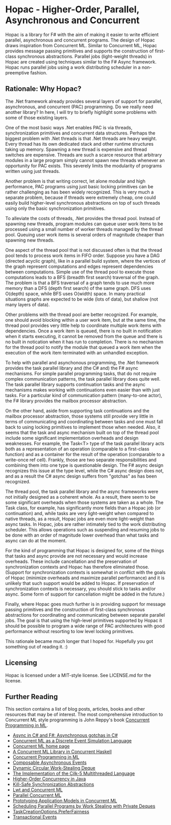 Hopac - Higher-Order, Parallel, Asynchronous and Concurrent
===========================================================

Hopac is a library for F# with the aim of making it easier to write efficient
parallel, asynchronous and concurrent programs.  The design of Hopac draws
inspiration from Concurrent ML.  Similar to Concurrent ML, Hopac provides
message passing primitives and supports the construction of first-class
synchronous abstractions.  Parallel jobs (light-weight threads) in Hopac are
created using techniques similar to the F# Async framework.  Hopac runs
parallel jobs using a work distributing scheduler in a non-preemptive fashion.

Rationale: Why Hopac?
---------------------

The .Net framework already provides several layers of support for parallel,
asynchronous, and concurrent (PAC) programming.  Do we really need another
library?  In here, I will try to briefly highlight some problems with some of
those existing layers.

One of the most basic ways .Net enables PAC is via threads, synchronization
primitives and concurrent data structures.  Perhaps the biggest problem with
.Net threads is that .Net threads are heavy weight.  Every thread has its own
dedicated stack and other runtime structures taking up memory.  Spawning a new
thread is expensive and thread switches are expensive.  Threads are such a
scarce resource that arbitrary modules in a large program simply cannot spawn
new threads whenever an opportunity for PAC exists.  This severely limits the
modularity of programs written using just threads.

Another problem is that writing correct, let alone modular and high
performance, PAC programs using just basic locking primitives can be rather
challenging as has been widely recognized.  This is very much a separate
problem, because if threads were extremely cheap, one could easily build
higher-level synchronous abstractions on top of such threads using only the
basic synchronization primitives.

To alleviate the costs of threads, .Net provides the thread pool.  Instead of
spawning new threads, program modules can queue user work items to be processed
using a small number of worker threads managed by the thread pool.  Queuing
user work items is several orders of magnitude cheaper than spawning new
threads.

One aspect of the thread pool that is not discussed often is that the thread
pool tends to process work items in FIFO order.  Suppose you have a DAG
(directed acyclic graph), like in a parallel build system, where the vertices
of the graph represent computations and edges represent dependencies between
computations.  Simple use of the thread pool to execute those computations
leads to a BFS (breadth first search) traversal of the graph.  The problem is
that a BFS traversal of a graph tends to use much more memory than a DFS
(depth first search) of the same graph.  DFS uses O(depth) space, while BFS
uses O(width) space.  In many practical situations graphs are expected to be
wide (lots of data), but shallow (not many layers of data).

Other problems with the thread pool are better recognized.  For example, one
should avoid blocking within a user work item, but at the same time, the thread
pool provides very little help to coordinate multiple work items with
dependencies.  Once a work item is queued, there is no built in notification
when it starts executing, it cannot be removed from the queue and there is no
built in notication when it has run to completion.  There is no mechanism for
the thread pool to notify the module that queued a work item when the execution
of the work item terminated with an unhandled exception.

To help with parallel and asynchonous programming, the .Net framework provides
the task parallel library and (the C# and) the F# async mechanisms.  For simple
parallel programming tasks, that do not require complex communication patterns,
the task parallel library does quite well.  The task parallel library supports
continuation tasks and the async mechanisms makes working with continuations
even easier than with just tasks.  For a particular kind of communication
pattern (many-to-one actor), the F# library provides the mailbox processor
abstraction.

On the other hand, aside from supporting task continuations and the mailbox
processor abstraction, those systems still provide very little in terms of
communicating and coordinating between tasks and one must fall back to using
locking primitives to implement those when needed.  Also, it seems that the
task and async mechanism built on top of the thread pool include some
significant implementation overheads and design weaknesses.  For example, the
Task&lt;T&gt; type of the task parallel library acts both as a representation
of an operation (comparable to a first-class function) and as a container for
the result of the operation (comparable to a write-once ref cell).  Frankly,
those are two separate responsibilities and combining them into one type is
questionable design.  The F# async design recognizes this issue at the type
level, while the C# async design does not, and as a result the C# async design
suffers from "gotchas" as has been recognized.

The thread pool, the task parallel library and the async frameworks were not
initially designed as a coherent whole.  As a result, there seem to be some
significant overheads when those systems are taken as a whole.  The Task
class, for example, has significantly more fields than a Hopac job (or
continuation) and, while tasks are very light-weight when compared to native
threads, as a result, Hopac jobs are even more light-weight than async tasks.
In Hopac, jobs are rather intimately tied to the work distributing scheduler.
This allows operations such as suspending and resuming jobs to be done with
an order of magnitude lower overhead than what tasks and async can do at the
moment.

For the kind of programming that Hopac is designed for, some of the things that
tasks and async provide are not necessary and would increase overheads.  These
include cancellation and the preservation of synchronization contexts and Hopac
has therefore eliminated those.  (Support for synchronization contexts is
somewhat in conflict with the goals of Hopac (minimize overheads and maximize
parallel performance) and it is unlikely that such support would be added to
Hopac.  If preservation of synchronization contexts is necessary, you should
stick to tasks and/or async.  Some form of support for cancellation might be
added in the future.)

Finally, where Hopac goes much further is in providing support for message
passing primitives and the construction of first-class synchronous abstractions
for coordinating and communicating between separate parallel jobs.  The goal
is that using the high-level primitives supported by Hopac it should be
possible to program a wide range of PAC architectures with good performance
without resorting to low level locking primitives.

This rationale became much longer that I hoped for.  Hopefully you got
something out of reading it. :)

Licensing
---------

Hopac is licensed under a MIT-style license.  See LICENSE.md for the license.

Further Reading
---------------

This section contains a list of blog posts, articles, books and other resources
that may be of interest.  The most comprehensive introduction to Concurrent ML
style programming is John Reppy's book [Concurrent Programming in ML](http://www.cambridge.org/us/academic/subjects/computer-science/distributed-networked-and-mobile-computing/concurrent-programming-ml).

* [Async in C# and F#: Asynchronous gotchas in C#](http://tomasp.net/blog/csharp-async-gotchas.aspx/)
* [Concurrent ML as a Discrete Event Simulation Language](http://www.eecs.wsu.edu/~hauser/Publications/CMLSim.pdf)
* [Concurrent ML home page](http://cml.cs.uchicago.edu/)
* [A Concurrent ML Library in Concurrent Haskell](http://www.cs.umd.edu/~avik/projects/cmllch/)
* [Concurrent Programming in ML](http://www.cambridge.org/us/academic/subjects/computer-science/distributed-networked-and-mobile-computing/concurrent-programming-ml)
* [Composable Asynchronous Events](http://multimlton.cs.purdue.edu/mML/Publications_files/pldi11.pdf)
* [Dynamic Circular Work-Stealing Deque](http://citeseerx.ist.psu.edu/viewdoc/download?doi=10.1.1.170.1097&rep=rep1&type=pdf)
* [The Implementation of the Cilk-5 Multithreaded Language](http://supertech.csail.mit.edu/papers/cilk5.pdf)
* [Higher-Order Concurrency in Java](http://erikdemaine.org/papers/WoTUG20/)
* [Kill-Safe Synchronization Abstractions](http://www.cs.utah.edu/plt/publications/pldi04-ff.pdf)
* [Lwt and Concurrent ML](http://ambassadortothecomputers.blogspot.fi/2009/05/lwt-and-concurrent-ml.html)
* [Parallel Concurrent ML](http://manticore.cs.uchicago.edu/papers/icfp09-parallel-cml.pdf)
* [Prototyping Application Models in Concurrent ML](http://privatewww.essex.ac.uk/~fleum/typeinst.pdf)
* [Scheduling Parallel Programs by Work Stealing with Private Deques](http://chargueraud.org/research/2013/ppopp/full.pdf)
* [TaskCreationOptions.PreferFairness](http://blogs.msdn.com/b/pfxteam/archive/2009/07/07/9822857.aspx)
* [Transactional Events](http://www.cs.rit.edu/~mtf/research/tx-events/ICFP06/icfp06.pdf)
